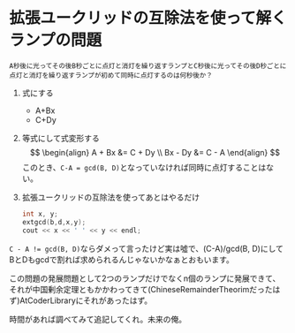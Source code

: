 # 拡張ユークリッドの互除法を使って解くランプの問題

```
A秒後に光ってその後B秒ごとに点灯と消灯を繰り返すランプとC秒後に光ってその後D秒ごとに点灯と消灯を繰り返すランプが初めて同時に点灯するのは何秒後か？
```

1. 式にする

   - A+Bx
   - C+Dy

2. 等式にして式変形する
   $$
   \begin{align}
   A + Bx &= C + Dy \\
   Bx - Dy &= C - A
   \end{align}
   $$
   このとき、`C-A = gcd(B, D)`となっていなければ同時に点灯することはない。

3. 拡張ユークリッドの互除法を使ってあとはやるだけ

   ```cpp
   int x, y;
   extgcd(b,d,x,y);
   cout << x << ' ' << y << endl;
   ```

`C - A != gcd(B, D)`ならダメって言ったけど実は噓で、(C-A)/gcd(B, D)にしてBとDもgcdで割れば求められるんじゃないかなぁとおもいます。



この問題の発展問題として2つのランプだけでなくn個のランプに発展できて、それが中国剰余定理ともかかわってきて(ChineseRemainderTheorimだったはず)AtCoderLibraryにそれがあったはず。

時間があれば調べてみて追記してくれ。未来の俺。